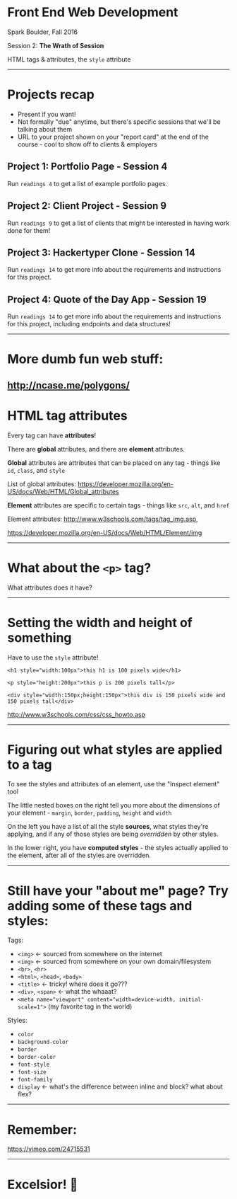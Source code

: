 # Front End Web Development

Spark Boulder, Fall 2016

Session 2: **The Wrath of Session**

HTML tags & attributes, the `style` attribute

--------------------------------------------------------------------------------

# Projects recap

- Present if you want!
- Not formally "due" anytime, but there's specific sessions that we'll be talking about them
- URL to your project shown on your "report card" at the end of the course - cool to show off to clients & employers

## Project 1: Portfolio Page - Session 4

Run `readings 4` to get a list of example portfolio pages.

## Project 2: Client Project - Session 9

Run `readings 9` to get a list of clients that might be interested in having work done for them!

## Project 3: Hackertyper Clone - Session 14

Run `readings 14` to get more info about the requirements and instructions for this project.

## Project 4: Quote of the Day App - Session 19

Run `readings 14` to get more info about the requirements and instructions for this project, including endpoints and data structures!

--------------------------------------------------------------------------------

# More dumb fun web stuff:

<http://ncase.me/polygons/>
--------------------------------------------------------------------------------

# HTML tag attributes

Every tag can have **attributes**!

There are **global** attributes, and there are **element** attributes.

**Global** attributes are attributes that can be placed on any tag - things like `id`, `class`, and `style`

List of global attributes: <https://developer.mozilla.org/en-US/docs/Web/HTML/Global_attributes>

**Element** attributes are specific to certain tags - things like `src`, `alt`, and `href`

Element attributes: <http://www.w3schools.com/tags/tag_img.asp>,

<https://developer.mozilla.org/en-US/docs/Web/HTML/Element/img>

--------------------------------------------------------------------------------

# What about the `<p>` tag?

What attributes does it have?

--------------------------------------------------------------------------------

# Setting the width and height of something

Have to use the `style` attribute!

`<h1 style="width:100px">this h1 is 100 pixels wide</h1>`

`<p style="height:200px">this p is 200 pixels tall</p>`

`<div style="width:150px;height:150px">this div is 150 pixels wide and 150 pixels tall</div>`

<http://www.w3schools.com/css/css_howto.asp>

--------------------------------------------------------------------------------

# Figuring out what styles are applied to a tag

To see the styles and attributes of an element, use the "Inspect element" tool

The little nested boxes on the right tell you more about the dimensions of your element - `margin`, `border`, `padding`, `height` and `width`

On the left you have a list of all the style **sources**, what styles they're applying, and if any of those styles are being _overridden_ by other styles.

In the lower right, you have **computed styles** - the styles actually applied to the element, after all of the styles are overridden.

--------------------------------------------------------------------------------

# Still have your "about me" page? Try adding some of these tags and styles:

Tags:

- `<img>` ← sourced from somewhere on the internet
- `<img>` ← sourced from somewhere on your own domain/filesystem
- `<br>`, `<hr>`
- `<html>`, `<head>`, `<body>`
- `<title>` ← tricky! where does it go???
- `<div>`, `<span>` ← what the whaaat?
- `<meta name="viewport" content="width=device-width, initial-scale=1">` (my favorite tag in the world)

Styles:

- `color`
- `background-color`
- `border`
- `border-color`
- `font-style`
- `font-size`
- `font-family`
- `display` ← what's the difference between inline and block? what about flex?

--------------------------------------------------------------------------------

# Remember:

<https://vimeo.com/24715531>

--------------------------------------------------------------------------------

# Excelsior! 🚀
